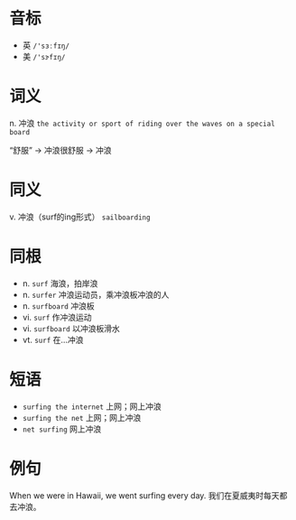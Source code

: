 # 音标

- 英 `/'sɜːfɪŋ/`
- 美 `/'sɝfɪŋ/`

# 词义

n. 冲浪
`the activity or sport of riding over the waves on a special board`



“舒服” → 冲浪很舒服 → 冲浪

# 同义

v. 冲浪（surf的ing形式）
`sailboarding`

# 同根

- n. `surf` 海浪，拍岸浪
- n. `surfer` 冲浪运动员，乘冲浪板冲浪的人
- n. `surfboard` 冲浪板
- vi. `surf` 作冲浪运动
- vi. `surfboard` 以冲浪板滑水
- vt. `surf` 在…冲浪

# 短语

- `surfing the internet` 上网；网上冲浪
- `surfing the net` 上网；网上冲浪
- `net surfing` 网上冲浪

# 例句

When we were in Hawaii, we went surfing every day.
我们在夏威夷时每天都去冲浪。


